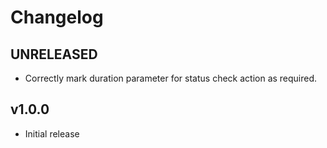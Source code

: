 # Changelog

## UNRELEASED

 - Correctly mark duration parameter for status check action as required.

## v1.0.0

 - Initial release